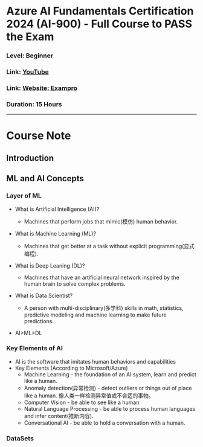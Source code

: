 # Azure AI Fundamentals Certification 2024 (AI-900) - Full Course to PASS the Exam
### Level: Beginner
### Link: [YouTube](https://youtu.be/hHjmr_YOqnU?si=mWBipfvpflzMuoT4)
### Link: [Website: Exampro](https://app.exampro.co/student/journey/AI-900)
### Duration: 15 Hours
---

# Course Note
## Introduction

## ML and AI Concepts
### Layer of ML
- What is Artificial Intelligence (AI)?
  - Machines that perform jobs that mimic(模仿) human behavior.
- What is Machine Learning (ML)?
  - Machines that get better at a task without explicit programming(显式编程).
- What is Deep Leaning (DL)?
  - Machines that have an artificial neural network inspired by the human brain to solve complex problems.
- What is Data Scientist?
  - A person with multi-disciplinary(多学科) skills in math, statistics, predictive modeling and machine learning to make future predictions.

- AI>ML>DL

### Key Elements of AI
- AI is the software that imitates human behaviors and capabilities
- Key Elements (According to Microsoft/Azure)
  - Machine Learning - the foundation of an AI system, learn and predict like a human.
  - Anomaly detection(异常检测) - detect outliers or things out of place like a human. 像人类一样检测异常值或不合适的事物。
  - Computer Vision - be able to see like a human
  - Natural Language Processing - be able to process human languages and infer content(推断内容).
  - Conversational AI - be able to hold a conversation with a human.

### DataSets

